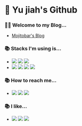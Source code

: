 # 🙇 Yu jiah's Github

### 🧑‍💻 Welcome to my Blog...
- [Mojitobar's Blog](https://mojitobar.github.io/)

### 📚 Stacks I'm using is...
- <img src="https://img.shields.io/badge/Java-007396?logo=Java&logoColor=white"/> <img src="https://img.shields.io/badge/Spring-6DB33F?logo=Spring&logoColor=white"/> <img src="https://img.shields.io/badge/MySQL-4479A1?logo=MySQL&logoColor=white"/> 
- <img src="https://img.shields.io/badge/GitHub-181717?logo=Github&logoColor=white"/> <img src="https://img.shields.io/badge/Slack-4A154B?logo=Slack&logoColor=white"/> <img src="https://img.shields.io/badge/Notion-000000?logo=Notion&logoColor=white"/> <img src="https://img.shields.io/badge/Discord-5865F2?logo=Discord&logoColor=white"/>

### 📚 How to reach me...
- <img src="https://img.shields.io/badge/Instagram-E4405F?logo=Instagram&logoColor=white"/> <img src="https://img.shields.io/badge/Youtube-FF0000?logo=Youtube&logoColor=white"/> <img src="https://img.shields.io/badge/Facebook-1877F2?logo=Facebook&logoColor=white"/>

### 📚 I like...
- <img src="https://img.shields.io/badge/Apple-000000?logo=Apple&logoColor=white"/> <img src="https://img.shields.io/badge/Samsung-1428A0?logo=Samsung&logoColor=white"/> <img src="https://img.shields.io/badge/Rakuten-BF0000?logo=Rakuten&logoColor=white"/>




